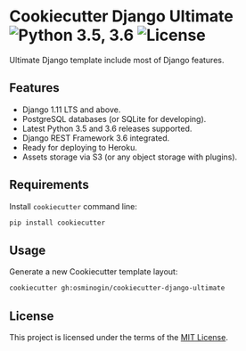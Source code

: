 # Cookiecutter Django Ultimate ![Python 3.5, 3.6](https://img.shields.io/badge/Python-3.5.4%2C%203.6.2-green.svg?style=flat) ![License](https://img.shields.io/badge/License-MIT-green.svg)

Ultimate Django template include most of Django features.

## Features

* Django 1.11 LTS and above.
* PostgreSQL databases (or SQLite for developing).
* Latest Python 3.5 and 3.6 releases supported.
* Django REST Framework 3.6 integrated.
* Ready for deploying to Heroku.
* Assets storage via S3 (or any object storage with plugins).


## Requirements

Install `cookiecutter` command line:

```bash
pip install cookiecutter
```

## Usage

Generate a new Cookiecutter template layout:

```bash
cookiecutter gh:osminogin/cookiecutter-django-ultimate
```

## License

This project is licensed under the terms of the [MIT License](/LICENSE).

